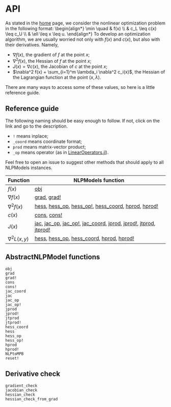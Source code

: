 # API

As stated in the [home](home) page, we consider the nonlinear optimization
problem in the following format:
\begin{align*}
\min \quad & f(x) \\\\
& c_L \leq c(x) \leq c_U \\\\
& \ell \leq x \leq u.
\end{align*}
To develop an optimization algorithm, we are usually worried not only with
$f(x)$ and $c(x)$, but also with their derivatives.
Namely,

- $\nabla f(x)$, the gradient of $f$ at the point $x$;
- $\nabla^2 f(x)$, the Hessian of $f$ at the point $x$;
- $J(x) = \nabla c(x)$, the Jacobian of $c$ at the point $x$;
- $\nabla^2 f(x) + \sum_{i=1}^m \lambda_i \nabla^2 c_i(x)$,
  the Hessian of the Lagrangian function at the point $(x,\lambda)$.

There are many ways to access some of these values, so here is a little
reference guide.

## Reference guide

The following naming should be easy enough to follow.
If not, click on the link and go to the description.

- `!` means inplace;
- `_coord` means coordinate format;
- `prod` means matrix-vector product;
- `_op` means operator (as in [LinearOperators.jl](https://github.com/JuliaSmoothOptimizers/LinearOperators.jl)).

Feel free to open an issue to suggest other methods that should apply to all
NLPModels instances.

| Function          | NLPModels function                                                                                                                                                                                   |
|-------------------|------------------------------------------------------------------------------------------------------------------------------------------------------------------------------------------------------|
| $f(x)$            | [obj](api/#NLPModels.obj)                                                                                                                                                                            |
| $\nabla f(x)$     | [grad](api/#NLPModels.grad), [grad!](api/#NLPModels.grad!)                                                                                                                                           |
| $\nabla^2 f(x)$   | [hess](api/#NLPModels.hess), [hess_op](api/#NLPModels.hess_op), [hess_op!](api/#NLPModels.hess_op!), [hess_coord](api/#NLPModels.hess_coord), [hprod](api/#NLPModels.hprod), [hprod!](api/#NLPModels.hprod!)                              |
| $c(x)$            | [cons](api/#NLPModels.cons), [cons!](api/#NLPModels.cons!)                                                                                                                                           |
| $J(x)$            | [jac](api/#NLPModels.jac), [jac_op](api/#NLPModels.jac_op), [jac_op!](api/#NLPModels.jac_op!), [jac_coord](api/#NLPModels.jac_coord), [jprod](api/#NLPModels.jprod), [jprod!](api/#NLPModels.jprod!), [jtprod](api/#NLPModels.jtprod), [jtprod!](api/#NLPModels.jtprod!) |
| $\nabla^2 L(x,y)$ | [hess](api/#NLPModels.hess), [hess_op](api/#NLPModels.hess_op), [hess_coord](api/#NLPModels.hess_coord), [hprod](api/#NLPModels.hprod), [hprod!](api/#NLPModels.hprod!)                              |


## AbstractNLPModel functions

```@docs
obj
grad
grad!
cons
cons!
jac_coord
jac
jac_op
jac_op!
jprod
jprod!
jtprod
jtprod!
hess_coord
hess
hess_op
hess_op!
hprod
hprod!
NLPtoMPB
reset!
```

## Derivative check

```@docs
gradient_check
jacobian_check
hessian_check
hessian_check_from_grad
```
